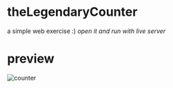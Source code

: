 # theLegendaryCounter
a simple web exercise :)
*open it and run with live server*

# preview
![counter](https://user-images.githubusercontent.com/56373025/95691818-7f45ae00-0bf8-11eb-8a63-651d8aec9dab.png)

